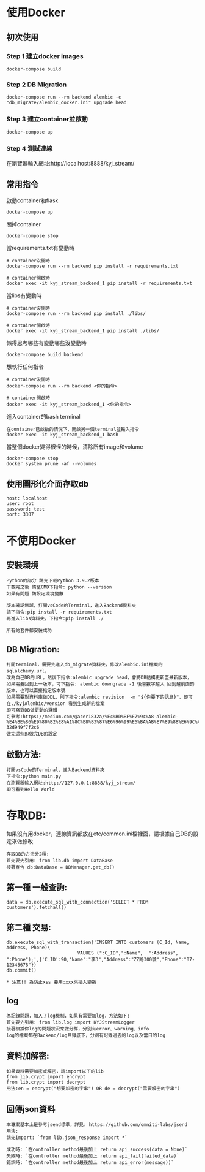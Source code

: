 # 使用Docker
  ## 初次使用
  ### Step 1 建立docker images
  `docker-compose build`

  ### Step 2 DB Migration
  `docker-compose run --rm backend alembic -c "db_migrate/alembic_docker.ini" upgrade head`

  ### Step 3 建立container並啟動
  `docker-compose up`

  ### Step 4 測試連線
  在瀏覽器輸入網址:http://localhost:8888/kyj_stream/

  ## 常用指令
  啟動container和flask
  ```
  docker-compose up
  ```

  關掉container
  ```
  docker-compose stop
  ```

  當requirements.txt有變動時
  ```
  # container沒開時
  docker-compose run --rm backend pip install -r requirements.txt

  # container開啟時
  docker exec -it kyj_stream_backend_1 pip install -r requirements.txt
  ```

  當libs有變動時
  ```
  # container沒開時
  docker-compose run --rm backend pip install ./libs/

  # container開啟時
  docker exec -it kyj_stream_backend_1 pip install ./libs/
  ```

  懶得思考哪些有變動哪些沒變動時
  ```
  docker-compose build backend
  ```

  想執行任何指令
  ```
  # container沒開時
  docker-compose run --rm backend <你的指令>

  # container開啟時
  docker exec -it kyj_stream_backend_1 <你的指令>
  ```

  進入container的bash terminal
  ```
  在container已啟動的情況下，開啟另一個terminal並輸入指令
  docker exec -it kyj_stream_backend_1 bash
  ```

  當整個docker變得很怪的時候，清除所有image和volume
  ```
  docker-compose stop
  docker system prune -af --volumes
  ```

  ## 使用圖形化介面存取db
    host: localhost
    user: root
    password: test
    port: 3307

# 不使用Docker
  ## 安裝環境
    Python的部分 請先下載Python 3.9.2版本
    下載完之後 請至CMD下指令: python --version
    如果有問題 請設定環境變數

    版本確認無誤，打開vsCode的Terminal，進入Backend資料夾
    請下指令:pip install -r requirements.txt
    再進入libs資料夾，下指令:pip install ./
    
    所有的套件都安裝成功

  ## DB Migration:
    打開terminal，需要先進入db_migrate資料夾，修改alembic.ini檔案的sqlalchemy.url，
    改為自己DB的URL，然後下指令:alembic upgrade head，會將DB結構更新至最新版本，
    如果需要回到上一版本，可下指令: alembic downgrade -1 後會數字越大 回到越前面的版本，也可以直接指定版本號
    如果需要對資料庫做DDL，則下指令:alembic revision  -m "${你要下的訊息}"，即可在./kyjAlembic/version 看到生成新的檔案
    即可寫對DB做更動的邏輯
    可參考:https://medium.com/@acer1832a/%E4%BD%BF%E7%94%A8-alembic-%E4%BE%86%E9%80%B2%E8%A1%8C%E8%B3%87%E6%96%99%E5%BA%AB%E7%89%88%E6%9C%AC%E7%AE%A1%E7%90%86-32d949f7f2c6
    做完這些即做完DB的設定

  ## 啟動方法:
    打開vsCode的Terminal，進入Backend資料夾
    下指令:python main.py
    在瀏覽器輸入網址:http://127.0.0.1:8888/kyj_stream/
    即可看到Hello World

# 存取DB:
  如果沒有用docker，連線資訊都放在etc/common.ini檔裡面，請根據自己DB的設定來做修改
  
  ```
  存取DB的方法分2種:
  首先要先引用: from lib.db import DataBase
  接著宣告 db:DataBase = DBManager.get_db()
  ```

  ## 第一種 一般查詢:  
    data = db.execute_sql_with_connection('SELECT * FROM customers').fetchall()

  ## 第二種 交易:
    db.execute_sql_with_transaction('INSERT INTO customers (C_Id, Name,  Address, Phone)\
                              VALUES (":C_ID",":Name",  ":Address", ":Phone");',{'C_ID':90,'Name':"李3","Address":"ZZ路300號","Phone":"07-12345678"})  
    db.commit()

    * 注意!! 為防止xss 要用:xxx來插入變數

  ## log
    為記錄問題，加入了log機制，如果有需要加log，方法如下:
    首先要先引用: from lib.log import KYJStreamLogger
    接著根據你log的問題狀況來做分群，分別有error、warning、info
    log的檔案都在Backend/log目錄底下，分別有記錄過去的log以及當日的log

  ## 資料加解密:
    如果資料需要加密或解密，請import以下的lib
    from lib.crypt import encrypt
    from lib.crypt import decrypt
    用法:en = encrypt("想要加密的字串") OR de = decrypt("需要解密的字串")
  
  ## 回傳json資料
    本專案基本上是參考jsend標準，詳見: https://github.com/omniti-labs/jsend
    用法:
    請先import: `from lib.json_response import *`

    成功時: `在controller method最後加上 return api_success(data = None)`
    失敗時: `在controller method最後加上 return api_fail(failed_data)`
    錯誤時: `在controller method最後加上 return api_error(message))`
  
    

    
